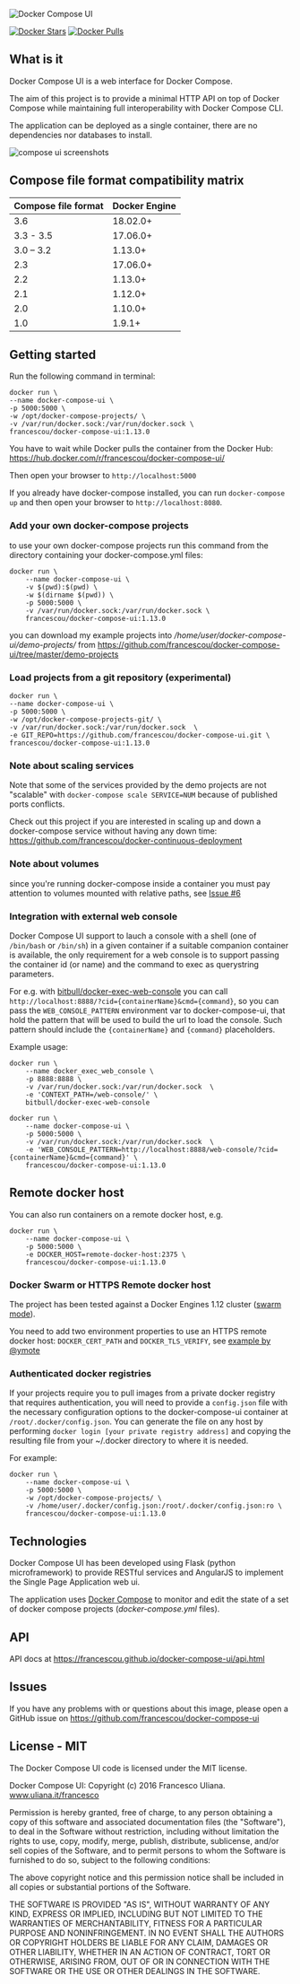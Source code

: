![Docker Compose UI](https://raw.githubusercontent.com/francescou/docker-compose-ui/master/static/images/logo-dark.png)

[![Docker Stars](https://img.shields.io/docker/stars/francescou/docker-compose-ui.svg)](https://hub.docker.com/r/francescou/docker-compose-ui/)
[![Docker Pulls](https://img.shields.io/docker/pulls/francescou/docker-compose-ui.svg)](https://hub.docker.com/r/francescou/docker-compose-ui/)

## What is it

Docker Compose UI is a web interface for Docker Compose.

The aim of this project is to provide a minimal HTTP API on top of Docker Compose while maintaining full interoperability with Docker Compose CLI.

The application can be deployed as a single container, there are no dependencies nor databases to install.

![compose ui screenshots](https://raw.githubusercontent.com/francescou/docker-compose-ui/master/screenshots/docker-compose-ui.gif)


## Compose file format compatibility matrix

| Compose file format  | Docker Engine |
| ------------- | ------------- |
| 3.6 | 18.02.0+ |
| 3.3 - 3.5 | 17.06.0+ |
| 3.0 – 3.2| 1.13.0+ |
| 2.3	| 17.06.0+ |
| 2.2	| 1.13.0+ |
| 2.1	| 1.12.0+ |
| 2.0	| 1.10.0+ |
| 1.0	| 1.9.1+ |

## Getting started

Run the following command in terminal:

    docker run \
    --name docker-compose-ui \
    -p 5000:5000 \
    -w /opt/docker-compose-projects/ \
    -v /var/run/docker.sock:/var/run/docker.sock \
    francescou/docker-compose-ui:1.13.0

You have to wait while Docker pulls the container from the Docker Hub: <https://hub.docker.com/r/francescou/docker-compose-ui/>

Then open your browser to `http://localhost:5000`

If you already have docker-compose installed, you can run `docker-compose up` and then open your browser to `http://localhost:8080`.


### Add your own docker-compose projects

to use your own docker-compose projects run this command from the directory containing your docker-compose.yml files:

    docker run \
        --name docker-compose-ui \
        -v $(pwd):$(pwd) \
        -w $(dirname $(pwd)) \
        -p 5000:5000 \
        -v /var/run/docker.sock:/var/run/docker.sock \
        francescou/docker-compose-ui:1.13.0

you can download my example projects into */home/user/docker-compose-ui/demo-projects/* from https://github.com/francescou/docker-compose-ui/tree/master/demo-projects

### Load projects from a git repository (experimental)

    docker run \
    --name docker-compose-ui \
    -p 5000:5000 \
    -w /opt/docker-compose-projects-git/ \
    -v /var/run/docker.sock:/var/run/docker.sock  \
    -e GIT_REPO=https://github.com/francescou/docker-compose-ui.git \
    francescou/docker-compose-ui:1.13.0

### Note about scaling services

Note that some of the services provided by the demo projects are not "scalable" with `docker-compose scale SERVICE=NUM` because of published ports conflicts.

Check out this project if you are interested in scaling up and down a docker-compose service without having any down time: <https://github.com/francescou/docker-continuous-deployment>


### Note about volumes

since you're running docker-compose inside a container you must pay attention to volumes mounted with relative paths, see [Issue #6](https://github.com/francescou/docker-compose-ui/issues/6)

### Integration with external web console

Docker Compose UI support to lauch a console with a shell (one of `/bin/bash` or `/bin/sh`) in a given container if a suitable companion container is available, the only requirement for a web console is to support passing the container id (or name) and the command to exec as querystring parameters.

For e.g. with [bitbull/docker-exec-web-console](https://github.com/bitbull-team/docker-exec-web-console) you can call `http://localhost:8888/?cid={containerName}&cmd={command}`, so you can pass the `WEB_CONSOLE_PATTERN` environment var to docker-compose-ui, that hold the pattern that will be used to build the url to load the console. Such pattern should include the `{containerName}` and `{command}` placeholders.

Example usage:

    docker run \
        --name docker_exec_web_console \
        -p 8888:8888 \
        -v /var/run/docker.sock:/var/run/docker.sock  \
        -e 'CONTEXT_PATH=/web-console/' \
        bitbull/docker-exec-web-console

    docker run \
        --name docker-compose-ui \
        -p 5000:5000 \
        -v /var/run/docker.sock:/var/run/docker.sock  \
        -e 'WEB_CONSOLE_PATTERN=http://localhost:8888/web-console/?cid={containerName}&cmd={command}' \
        francescou/docker-compose-ui:1.13.0


## Remote docker host

You can also run containers on a remote docker host, e.g.

    docker run \
        --name docker-compose-ui \
        -p 5000:5000 \
        -e DOCKER_HOST=remote-docker-host:2375 \
        francescou/docker-compose-ui:1.13.0


### Docker Swarm or HTTPS Remote docker host

The project has been tested against a Docker Engines 1.12 cluster ([swarm mode](https://docs.docker.com/engine/swarm/swarm-tutorial/)).

You need to add two environment properties to use an HTTPS remote docker host: `DOCKER_CERT_PATH` and `DOCKER_TLS_VERIFY`, see [example by @ymote](https://github.com/francescou/docker-compose-ui/issues/5#issuecomment-135697832)

### Authenticated docker registries

If your projects require you to pull images from a private docker registry that requires authentication, you will need to provide a `config.json` file with the necessary configuration options to the docker-compose-ui container at `/root/.docker/config.json`. You can generate the file on any host by performing `docker login [your private registry address]` and copying the resulting file from your ~/.docker directory to where it is needed.

For example:

    docker run \
        --name docker-compose-ui \
        -p 5000:5000 \
        -w /opt/docker-compose-projects/ \
        -v /home/user/.docker/config.json:/root/.docker/config.json:ro \
        francescou/docker-compose-ui:1.13.0

## Technologies

Docker Compose UI has been developed using Flask (python microframework) to provide RESTful services and AngularJS to implement the Single Page Application web ui.

The application uses [Docker Compose](https://docs.docker.com/compose) to monitor and edit the state of a set of docker compose projects (*docker-compose.yml* files).


## API

API docs at <https://francescou.github.io/docker-compose-ui/api.html>

## Issues

If you have any problems with or questions about this image, please open a GitHub issue on https://github.com/francescou/docker-compose-ui

## License - MIT

The Docker Compose UI code is licensed under the MIT license.

Docker Compose UI: Copyright (c) 2016 Francesco Uliana. www.uliana.it/francesco

Permission is hereby granted, free of charge, to any person obtaining a copy
of this software and associated documentation files (the "Software"), to deal
in the Software without restriction, including without limitation the rights
to use, copy, modify, merge, publish, distribute, sublicense, and/or sell
copies of the Software, and to permit persons to whom the Software is
furnished to do so, subject to the following conditions:

The above copyright notice and this permission notice shall be included in
all copies or substantial portions of the Software.

THE SOFTWARE IS PROVIDED "AS IS", WITHOUT WARRANTY OF ANY KIND, EXPRESS OR
IMPLIED, INCLUDING BUT NOT LIMITED TO THE WARRANTIES OF MERCHANTABILITY,
FITNESS FOR A PARTICULAR PURPOSE AND NONINFRINGEMENT. IN NO EVENT SHALL THE
AUTHORS OR COPYRIGHT HOLDERS BE LIABLE FOR ANY CLAIM, DAMAGES OR OTHER
LIABILITY, WHETHER IN AN ACTION OF CONTRACT, TORT OR OTHERWISE, ARISING FROM,
OUT OF OR IN CONNECTION WITH THE SOFTWARE OR THE USE OR OTHER DEALINGS IN
THE SOFTWARE.


